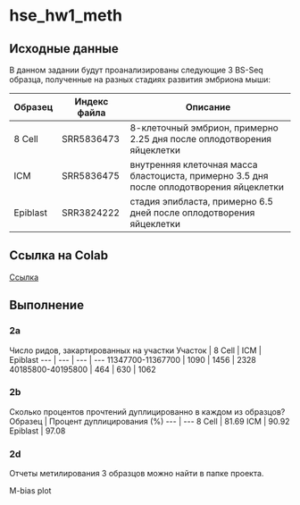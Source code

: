 # hse_hw1_meth

## Исходные данные

В данном задании будут проанализированы следующие 3 BS-Seq образца, полученные на разных стадиях развития эмбриона мыши:

Образец | Индекс файла | Описание
--- | --- | --- 
8 Cell | SRR5836473 | 8-клеточный эмбрион, примерно 2.25 дня после оплодотворения яйцеклетки
ICM | SRR5836475 | внутренняя клеточная масса бластоциста, примерно 3.5 дня после оплодотворения яйцеклетки
Epiblast | SRR3824222 | стадия эпибласта, примерно 6.5 дней после оплодотворения яйцеклетки

## Ссылка на Colab

[Ссылка](https://colab.research.google.com/drive/1CXUvfD5kTw2D6q5QcRZYvETQcW1kkbWL?usp=sharing)

## Выполнение

### 2а

Число ридов, закартированных на участки
Участок | 8 Cell | ICM | Epiblast
--- | --- | --- | ---
11347700-11367700 | 1090 | 1456 | 2328
40185800-40195800 | 464 | 630 | 1062

### 2b

Сколько процентов прочтений дуплицированно в каждом из образцов?
Образец | Процент дуплицирования (%)
--- | ---
8 Cell | 81.69
ICM | 90.92
Epiblast | 97.08

### 2d

Отчеты метилирования 3 образцов можно найти в папке проекта.

M-bias plot








